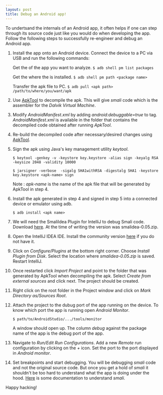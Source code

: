 ```yaml
---
layout: post
title: Debug an Android app!
---
```


To undertsand the internals of an Android app, it often helps if one can step through its source code just like you would do when developing the app. Follow the following steps to successfully re-engineer and debug an Android app.

1. Install the app onto an Android device. Connect the device to a PC via USB and run the following commands:

    Get the _<package name>_ of the app you want to analyze.
    `$ adb shell pm list packages`

    Get the _<apk path>_ where the _<package name>_ is installed.
    `$ adb shell pm path <package name>`
  
    Transfer the apk file to PC.
    `$ adb pull <apk path> /path/to/where/you/want/apk`

2.  Use [ApkTool](https://ibotpeaches.github.io/Apktool/) to decompile the apk. This will give _smali_ code which is the assembler for the _Dalvik Virtual Machine_.

3.  Modify _AndroidManifest.xml_ by adding _android:debuggable=true_ to _<application>_ tag. _AndroidManifest.xml_ is available in the folder that contains the decompiled code obtained after running _ApkTool_.
  
4.  Re-build the decompiled code after necessary/desired changes using [ApkTool](https://ibotpeaches.github.io/Apktool/).

5.  Sign the apk using Java's key management utility _keytool_.

    `$ keytool -genkey -v -keystore key.keystore -alias sign -keyalg RSA -keysize 2048 -validity 10000`
    
    `$ jarsigner -verbose  -sigalg SHA1withRSA -digestalg SHA1 -keystore key.keystore <apk-name> sign`
    
    Note : _apk-name_ is the name of the apk file that will be generated by ApkTool in step 4.
    
6. Install the apk generated in step 4 and signed in step 5 into a connected device or emulator using adb.
    
    `$ adb install <apk name>`
    
7. We will need the SmaliIdea Plugin for IntelliJ to debug Smali code. Download [here](https://bitbucket.org/JesusFreke/smali/downloads/). At the time of writing the version was smalidea-0.05.zip.
    
7. Open the IntelliJ IDEA IDE. Install the community version [here](https://www.jetbrains.com/idea/download/#section=mac) if you do not have it.

8. Click on _Configure/Plugins_ at the bottom right corner. Choose _Install Plugin from Disk_. Select the location where _smalidea-0.05.zip_ is saved. Restart IntelliJ.

9. Once restarted click _Import Project_ and point to the folder that was generated by ApkTool when decompiling the apk. Select _Create from external sources_ and click next. The project should be created.

10. Right click on the root folder in the Project window and click on _Mark Directory as/Sources Root_.

11. Attach the project to the dubug port of the app running on the device. To know which port the app is running open _Android Monitor_.

    `$ path/to/AndroidStudio/.../tools/monitor`
    
    A window should open up. The column _debug_ against the package name of the app is the debug port of the app.
    
12. Navigate to _Run/Edit Run Configurations_. Add a new _Remote_ run configuration by clicking on the _+_ icon. Set the port to the port displayed in _Android monitor_.

13. Set breakpoints and start debugging. You will be debugging _smali_ code and not the original source code. But once you get a hold of _smali_ it shouldn't be too hard to understand what the app is doing under the hood. [Here](https://source.android.com/devices/tech/dalvik/dalvik-bytecode) is some documentation to understand _smali_.

Happy hacking!
